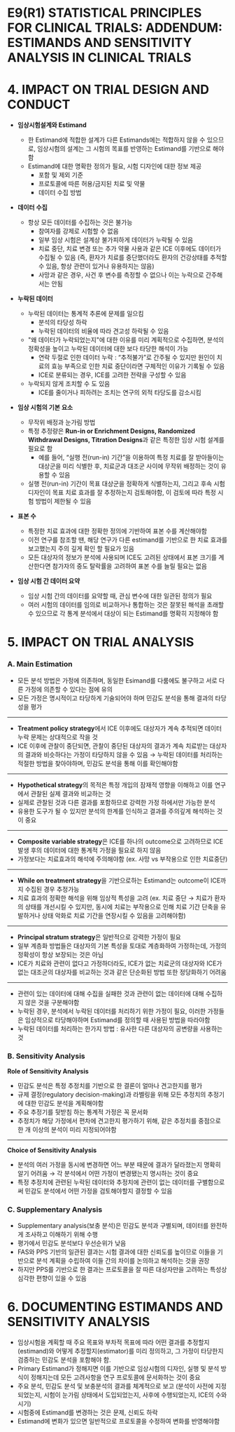 # E9(R1) STATISTICAL PRINCIPLES FOR CLINICAL TRIALS: ADDENDUM: ESTIMANDS AND SENSITIVITY ANALYSIS IN CLINICAL TRIALS

# 4. IMPACT ON TRIAL DESIGN AND CONDUCT

- **임상시험설계와 Estimand**
    - 한 Estimand에 적합한 설계가 다른 Estimands에는 적합하지 않을 수 있으므로, 임상시험의 설계는 그 시험의 목표를 반영하는 Estimand를 기반으로 해야함
    - Estimand에 대한 명확한 정의가 필요, 시험 디자인에 대한 정보 제공
        - 포함 및 제외 기준
        - 프로토콜에 따른 허용/금지된 치료 및 약물
        - 데이터 수집 방법
        
- **데이터 수집**
    - 항상 모든 데이터를 수집하는 것은 불가능
        - 참여자를 강제로 시험할 수 없음
        - 일부 임상 시험은 설계상 불가피하게 데이터가 누락될 수 있음
        - 치료 중단, 치료 변경 또는 추가 약물 사용과 같은 ICE 이후에도 데이터가 수집될 수 있음 (즉, 환자가 치료를 중단했더라도 환자의 건강상태를 추적할 수 있음, 항상 관련이 있거나 유용하지는 않음)
        - 사망과 같은 경우, 사건 후 변수를 측정할 수 없으나 이는 누락으로 간주해서는 안됨
        
- **누락된 데이터**
    - 누락된 데이터는 통계적 추론에 문제를 일으킴
        - 분석의 타당성 하락
        - 누락된 데이터의 비율에 따라 견고성 하락될 수 있음
    - "왜 데이터가 누락되었는지"에 대한 이유를 미리 계획적으로 수집하면, 분석의 정확성을 높이고 누락된 데이터에 대한 보다 타당한 해석이 가능
        - 연락 두절로 인한 데이터 누락 : “추적불가”로 간주될 수 있지만 원인이 치료의 효능 부족으로 인한 치료 중단이라면 구체적인 이유가 기록될 수 있음
        - ICE로 분류되는 경우, ICE를 고려한 전략을 구성할 수 있음
    - 누락되지 않게 조치할 수 도 있음
        - ICE를 줄이거나 피하려는 조치는 연구의 외적 타당도를 감소시킴
        
- **임상 시험의 기본 요소**
    - 무작위 배정과 눈가림 방법
    - 특정 추정량은 **Run-in or Enrichment Designs, Randomized Withdrawal Designs, Titration Designs**과 같은 특정한 임상 시험 설계를 필요로 함
        - 예를 들어, “실행 전(run-in) 기간”을 이용하여 특정 치료를 잘 받아들이는 대상군을 미리 식별한 후, 치료군과 대조군 사이에 무작위 배정하는 것이 유용할 수 있음
    - 실행 전(run-in) 기간이 목표 대상군을 정확하게 식별하는지, 그리고 후속 시험 디자인이 목표 치료 효과를 잘 추정하는지 검토해야함, 이 검토에 따라 특정 시험 방법이 제한될 수 있음

- **표본 수**
    - 특정한 치료 효과에 대한 정확한 정의에 기반하여 표본 수를 계산해야함
    - 이전 연구를 참조할 땐, 해당 연구가 다른 estimand를 기반으로 한 치료 효과를 보고했는지 주의 깊게 확인 할 필요가 있음
    - 모든 대상자의 정보가 분석에 사용되며 ICE도 고려된 상태에서 표본 크기를 계산한다면 참가자의 중도 탈락률을 고려하여 표본 수를 늘릴 필요는 없음
    
- **임상 시험 간 데이터 요약**
    - 임상 시험 간의 데이터를 요약할 때, 관심 변수에 대한 일관된 정의가 필요
    - 여러 시험의 데이터를 임의로 비교하거나 통합하는 것은 잘못된 해석을 초래할 수 있으므로 각 통계 분석에서 대상이 되는 Estimand를 명확히 지정해야 함

# 5. IMPACT ON TRIAL ANALYSIS

### A. Main Estimation

- 모든 분석 방법은 가정에 의존하며, 동일한 Esimand를 다룸에도 불구하고 서로 다른 가정에 의존할 수 있다는 점에 유의
- 모든 가정은 명시적이고 타당하게 기술되어야 하며 민감도 분석을 통해 결과의 타당성을 평가

---

- **Treatment policy strategy**에서 ICE 이후에도 대상자가 계속 추적되면 데이터 누락 문제는 상대적으로 작을 것
- ICE 이후에 관찰이 중단되면, 관찰이 중단된 대상자의 결과가 계속 치료받는 대상자의 결과와 비슷하다는 가정이 타당하지 않을 수 있음 → 누락된 데이터를 처리하는 적절한 방법을 찾아야하며, 민감도 분석을 통해 이를 확인해야함

---

- **Hypothetical strategy**의 목적은 특정 개입의 잠재적 영향을 이해하고 이를 연구에서 관찰된 실제 결과와 비교하는 것
- 실제로 관찰된 것과 다른 결과를 포함하므로 강력한 가정 하에서만 가능한 분석
- 유용한 도구가 될 수 있지만 분석의 한계를 인식하고 결과를 주의깊게 해석하는 것이 중요

---

- **Composite variable strategy**은 ICE를 하나의 outcome으로 고려하므로 ICE 발생 후의 데이터에 대한 통계적 가정을 필요로 하지 않음
- 가정보다는 치료효과의 해석에 주의해야함 (ex. 사망 vs 부작용으로 인한 치료중단)

---

- **While on treatment strategy**을 기반으로하는 Estimand는 outcome이 ICE까지 수집된 경우 추정가능
- 치료 효과의 정확한 해석을 위해 임상적 특성을 고려 (ex. 치료 중단 → 치료가 환자의 상태를 개선시킬 수 있지만, 동시에 치료는 부작용으로 인해 치료 기간 단축을 유발하거나 상태 악화로 치료 기간을 연장시킬 수 있음을 고려해야함)

---

- **Principal stratum strategy**은 일반적으로 강력한 가정이 필요
- 일부 계층화 방법들은 대상자의 기본 특성을 토대로 계층화하여 가정하는데, 가정의 정확성이 항상 보장되는 것은 아님
- ICE가 치료와 관련이 없다고 가정하더라도, ICE가 없는 치료군의 대상자와 ICE가 없는 대조군의 대상자를 비교하는 것과 같은 단순화된 방법 또한 정당화하기 어려움

---

- 관련이 있는 데이터에 대해 수집을 실패한 것과 관련이 없는 데이터에 대해 수집하지 않은 것을 구분해야함
- 누락된 경우, 분석에서 누락된 데이터를 처리하기 위한 가정이 필요, 이러한 가정들은 임상적으로 타당해야하며 Estimand를 정의할 때 사용된 방법을 따라야함
- 누락된 데이터를 처리하는 한가지 방법 : 유사한 다른 대상자의 공변량을 사용하는 것

### B. Sensitivity Analysis

**Role of Sensitivity Analysis**

- 민감도 분석은 특정 추정치를 기반으로 한 결론이 얼마나 견고한지를 평가
- 규제 결정(regulatory decision-making)과 라벨링을 위해 모든 추정치의 추정기에 대한 민감도 분석을 계획해야함
- 주요 추정기를 뒷받침 하는 통계적 가정은 꼭 문서화
- 추정치가 해당 가정에서 편차에 견고한지 평가하기 위해, 같은 추정치를 중점으로 한 개 이상의 분석이 미리 지정되어야함

---

**Choice of Sensitivity Analysis**

- 분석의 여러 가정을 동시에 변경하면 어느 부분 때문에 결과가 달라졌는지 명확히 알기 어려움 → 각 분석에서 어떤 가정이 변경됐는지 명시하는 것이 중요
- 특정 추정치에 관련된 누락된 데이터와 추정치에 관련이 없는 데이터를 구별함으로써 민감도 분석에서 어떤 가정을 검토해야할지 결정할 수 있음

### C. Supplementary Analysis

- Supplementary analysis(보충 분석)은 민감도 분석과 구별되며, 데이터를 완전하게 조사하고 이해하기 위해 수행
- 평가에서 민감도 분석보다 우선순위가 낮음
- FAS와 PPS 기반의 일관된 결과는 시험 결과에 대한 신뢰도를 높이므로 이들을 기반으로 분석 계획을 수립하여 이들 간의 차이를 논의하고 해석하는 것을 권장
- 하지만 PPS를 기반으로 한 결과는 프로토콜을 잘 따른 대상자만을 고려하는 특성상 심각한 편향이 있을 수 있음

# 6. DOCUMENTING ESTIMANDS AND SENSITIVITY ANALYSIS

- 임상시험을 계획할 때 주요 목표와 부차적 목표에 따라 어떤 결과를 추정할지(estimand)와 어떻게 추정할지(estimator)를 미리 정의하고, 그 가정이 타당한지 검증하는 민감도 분석을 포함해야 함.
- Primary Estimand가 정해지면 이를 기반으로 임상시험의 디자인, 실행 및 분석 방식이 정해지는데 모든 고려사항을 연구 프로토콜에 문서화하는 것이 중요
- 주요 분석, 민감도 분석 및 보충분석의 결과를 체계적으로 보고 (분석이 사전에 지정되었는지, 시험이 눈가림 상태에서 도입되었는지, 사후에 수행되었는지, ICE의 수와 시기)
- 시험중에 Estimand를 변경하는 것은 문제, 신뢰도 하락
- Estimand에 변화가 있으면 일반적으로 프로토콜을 수정하여 변화를 반영해야함